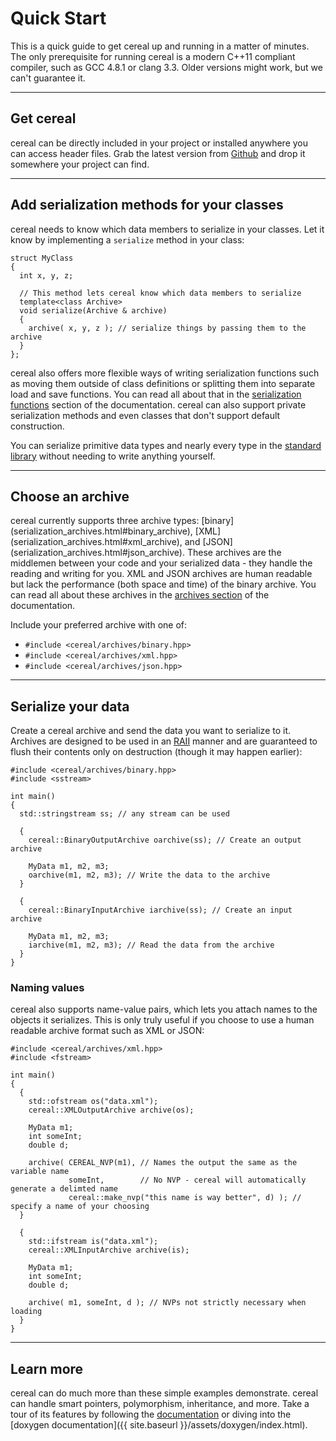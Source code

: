 Quick Start
===========

This is a quick guide to get cereal up and running in a matter of minutes.  The only prerequisite for running cereal is
a modern C++11 compliant compiler, such as GCC 4.8.1 or clang 3.3.  Older versions might work, but we can't guarantee
it.

---

## Get cereal

cereal can be directly included in your project or installed anywhere you can access header files.  Grab the latest
version from [Github](https://github.com/USCiLab/cereal) and drop it somewhere your project can find.

---

## Add serialization methods for your classes

cereal needs to know which data members to serialize in your classes.  Let it know by implementing a `serialize` method
in your class:

```{cpp}
struct MyClass
{
  int x, y, z;

  // This method lets cereal know which data members to serialize
  template<class Archive>
  void serialize(Archive & archive)
  {
    archive( x, y, z ); // serialize things by passing them to the archive
  }
};
```

cereal also offers more flexible ways of writing serialization functions such as moving them outside of class
definitions or splitting them into separate load and save functions.  You can read all about that in the [serialization
functions](serialization_functions.html) section of the documentation.  cereal can also support private serialization
methods and even classes that don't support default construction.

You can serialize primitive data types and nearly every type in the [standard library](stl_support.html) without needing
to write anything yourself.

---

## Choose an archive

cereal currently supports three archive types: 
[binary] (serialization_archives.html#binary_archive), 
[XML] (serialization_archives.html#xml_archive), and 
[JSON] (serialization_archives.html#json_archive).  These archives are the middlemen between your code and your
serialized data - they handle the reading and writing for you.  XML and JSON archives are human readable but lack the
performance (both space and time) of the binary archive.  You can read all about these archives in the [archives
section](serialization_archives.html)
of the documentation.

Include your preferred archive with one of:

* `#include <cereal/archives/binary.hpp>`
* `#include <cereal/archives/xml.hpp>`
* `#include <cereal/archives/json.hpp>`

---

## Serialize your data

Create a cereal archive and send the data you want to serialize to it.  Archives are designed to be used in an [RAII](http://en.wikipedia.org/wiki/RAII)
manner and are guaranteed to flush their contents only on destruction (though it may happen earlier):

```{cpp}
#include <cereal/archives/binary.hpp>
#include <sstream>

int main()
{
  std::stringstream ss; // any stream can be used

  {
    cereal::BinaryOutputArchive oarchive(ss); // Create an output archive

    MyData m1, m2, m3;
    oarchive(m1, m2, m3); // Write the data to the archive
  }

  {
    cereal::BinaryInputArchive iarchive(ss); // Create an input archive

    MyData m1, m2, m3;
    iarchive(m1, m2, m3); // Read the data from the archive
  }
}
```

### Naming values

cereal also supports name-value pairs, which lets you attach names to the objects it serializes.  This is only truly
useful if you choose to use a human readable archive format such as XML or JSON:

```{cpp}
#include <cereal/archives/xml.hpp>
#include <fstream>

int main()
{
  {
    std::ofstream os("data.xml");
    cereal::XMLOutputArchive archive(os);

    MyData m1;
    int someInt;
    double d;

    archive( CEREAL_NVP(m1), // Names the output the same as the variable name
             someInt,        // No NVP - cereal will automatically generate a delimted name
             cereal::make_nvp("this name is way better", d) ); // specify a name of your choosing
  }

  {
    std::ifstream is("data.xml");
    cereal::XMLInputArchive archive(is);
    
    MyData m1;
    int someInt;
    double d;

    archive( m1, someInt, d ); // NVPs not strictly necessary when loading
  }
}
```
---

## Learn more

cereal can do much more than these simple examples demonstrate.  cereal can handle smart pointers, polymorphism,
inheritance, and more.  Take a tour of its features by following the [documentation](index.html) or diving into the
[doxygen documentation]({{ site.baseurl }}/assets/doxygen/index.html).
